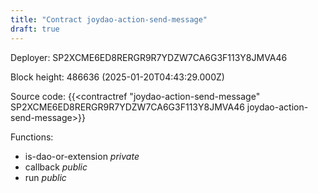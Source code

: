 ```yaml
---
title: "Contract joydao-action-send-message"
draft: true
---
```

Deployer: SP2XCME6ED8RERGR9R7YDZW7CA6G3F113Y8JMVA46


 



Block height: 486636 (2025-01-20T04:43:29.000Z)

Source code: {{<contractref "joydao-action-send-message" SP2XCME6ED8RERGR9R7YDZW7CA6G3F113Y8JMVA46 joydao-action-send-message>}}

Functions:

* is-dao-or-extension _private_
* callback _public_
* run _public_
